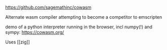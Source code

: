 https://github.com/sagemathinc/cowasm

Alternate wasm compiler attempting to become a competitor to emscripten

demo of a python interpreter running in the browser, incl numpy(!) and sympy: https://cowasm.org/

Uses [[zig]]